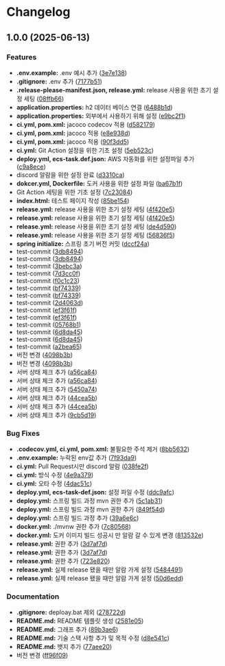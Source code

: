 # Changelog

## 1.0.0 (2025-06-13)


### Features

* **.env.example:** .env 예시 추가 ([3e7e138](https://github.com/JSL107/CI-CD-Practice/commit/3e7e138574e3e00122f2f96321a81d4a64bbb2d2))
* **.gitignore:** .env 추가 ([7177b51](https://github.com/JSL107/CI-CD-Practice/commit/7177b51bbb1a1fc5058c506a71ec6096cff9b58e))
* **.release-please-manifest.json, release.yml:** release 사용을 위한 초기 설정 세팅 ([08ffb66](https://github.com/JSL107/CI-CD-Practice/commit/08ffb6636491ffe7383f67d5d8bab92faea4e38e))
* **application.properties:** h2 데이터 베이스 연결 ([6488b1d](https://github.com/JSL107/CI-CD-Practice/commit/6488b1d9586eff51cab8acf061607a52b11cdb49))
* **application.properties:** 외부에서 사용하기 위해 설정 ([e9bc2f1](https://github.com/JSL107/CI-CD-Practice/commit/e9bc2f12bb4aa3b47efae398c159c22608cff3aa))
* **ci.yml, pom.xml:** jacoco codecov 적용 ([d582179](https://github.com/JSL107/CI-CD-Practice/commit/d58217963ccd9f7acf7580ca6749cb028cca3046))
* **ci.yml, pom.xml:** jacoco 적용 ([e8e938d](https://github.com/JSL107/CI-CD-Practice/commit/e8e938d9d16d23be4f96770f3c808d44cfc480c1))
* **ci.yml, pom.xml:** jacoco 적용 ([90f3dd5](https://github.com/JSL107/CI-CD-Practice/commit/90f3dd51eac48880e2880f4a92a9bd9a7a70a761))
* **ci.yml:** Git Action 설정을 위한 기초 설정 ([5eb523c](https://github.com/JSL107/CI-CD-Practice/commit/5eb523c5d153d9322b3358f7c1c983ad64e9ea0c))
* **deploy.yml, ecs-task.def.json:** AWS 자동화를 위한 설정파일 추가 ([c9a8ece](https://github.com/JSL107/CI-CD-Practice/commit/c9a8ecefe72ad627d95715412fe35b61e7c7da6a))
* discord 알람을 위한 설정 완료 ([d3310ca](https://github.com/JSL107/CI-CD-Practice/commit/d3310cab3d76019a76e8d6f3a0071cf2de1b77ab))
* **dokcer.yml, Dockerfile:** 도커 사용을 위한 설정 파일 ([ba67b1f](https://github.com/JSL107/CI-CD-Practice/commit/ba67b1f06aa3d0c09555bd41c4e4213b61f5c2b2))
* Git Action 세팅을 위한 기초 설정 ([7c23084](https://github.com/JSL107/CI-CD-Practice/commit/7c230843f95e00ef13438aa8ba25ceb7165d70f0))
* **index.html:** 테스트 페이지 작성 ([85be154](https://github.com/JSL107/CI-CD-Practice/commit/85be1546fa6d790897eb790701d3c8ec1f345fed))
* **release.yml:** release 사용을 위한 초기 설정 세팅 ([4f420e5](https://github.com/JSL107/CI-CD-Practice/commit/4f420e5838b1fb8ae9c18ccbfca893dbf1c856a3))
* **release.yml:** release 사용을 위한 초기 설정 세팅 ([4f420e5](https://github.com/JSL107/CI-CD-Practice/commit/4f420e5838b1fb8ae9c18ccbfca893dbf1c856a3))
* **release.yml:** release 사용을 위한 초기 설정 세팅 ([de4d590](https://github.com/JSL107/CI-CD-Practice/commit/de4d590b885eb3f2a04c496abfb7500c1f11e932))
* **release.yml:** release 사용을 위한 초기 설정 세팅 ([56836f5](https://github.com/JSL107/CI-CD-Practice/commit/56836f53c15820ce7d9b47be99642c377349c043))
* **spring initialize:** 스프링 초기 버전 커밋 ([dccf24a](https://github.com/JSL107/CI-CD-Practice/commit/dccf24ae6059ef5abf58ccb2654a78d86055440c))
* test-commit ([3db8494](https://github.com/JSL107/CI-CD-Practice/commit/3db849416e9843c88fbc2471a4ea03ad5f22f64a))
* test-commit ([3db8494](https://github.com/JSL107/CI-CD-Practice/commit/3db849416e9843c88fbc2471a4ea03ad5f22f64a))
* test-commit ([3bebc3a](https://github.com/JSL107/CI-CD-Practice/commit/3bebc3ad94164df20cd0ad1ed7f920ce3aad787f))
* test-commit ([7d3cc0f](https://github.com/JSL107/CI-CD-Practice/commit/7d3cc0fa2c1b61e72c667985e3e8f3859f5da9ff))
* test-commit ([f0c1c23](https://github.com/JSL107/CI-CD-Practice/commit/f0c1c23ea2ec9188a489e4fb113c11be8065e8d9))
* test-commit ([bf74339](https://github.com/JSL107/CI-CD-Practice/commit/bf74339770bf8315640205164de930048451a21f))
* test-commit ([bf74339](https://github.com/JSL107/CI-CD-Practice/commit/bf74339770bf8315640205164de930048451a21f))
* test-commit ([2d4063d](https://github.com/JSL107/CI-CD-Practice/commit/2d4063d89c1be43f5eaa4706c626a8444ea2f023))
* test-commit ([ef3f61f](https://github.com/JSL107/CI-CD-Practice/commit/ef3f61f91b1052770a46cd59df67deca4d4ee051))
* test-commit ([ef3f61f](https://github.com/JSL107/CI-CD-Practice/commit/ef3f61f91b1052770a46cd59df67deca4d4ee051))
* test-commit ([05768b1](https://github.com/JSL107/CI-CD-Practice/commit/05768b120de17f2213ce08380f386dc839fe7e5d))
* test-commit ([6d8da45](https://github.com/JSL107/CI-CD-Practice/commit/6d8da459fe6c1120357a9b3844c2df3984539721))
* test-commit ([6d8da45](https://github.com/JSL107/CI-CD-Practice/commit/6d8da459fe6c1120357a9b3844c2df3984539721))
* test-commit ([a2bea65](https://github.com/JSL107/CI-CD-Practice/commit/a2bea65770481dc87c8e575bf52da7288ee4219e))
* 버전 변경 ([4098b3b](https://github.com/JSL107/CI-CD-Practice/commit/4098b3b74ed9d67bdd05730acb79a2858c450a63))
* 버전 변경 ([4098b3b](https://github.com/JSL107/CI-CD-Practice/commit/4098b3b74ed9d67bdd05730acb79a2858c450a63))
* 서버 상태 체크 추가 ([a56ca84](https://github.com/JSL107/CI-CD-Practice/commit/a56ca84251eb741e8b289b1e5bf0f4063015f87c))
* 서버 상태 체크 추가 ([a56ca84](https://github.com/JSL107/CI-CD-Practice/commit/a56ca84251eb741e8b289b1e5bf0f4063015f87c))
* 서버 상태 체크 추가 ([5450a74](https://github.com/JSL107/CI-CD-Practice/commit/5450a7450bd1c0ccbf828b9b7f53eb69c19ddc1f))
* 서버 상태 체크 추가 ([44cea5b](https://github.com/JSL107/CI-CD-Practice/commit/44cea5b9b1933ef3bc2b3f49a49be39f999e2bfd))
* 서버 상태 체크 추가 ([44cea5b](https://github.com/JSL107/CI-CD-Practice/commit/44cea5b9b1933ef3bc2b3f49a49be39f999e2bfd))
* 서버 상태 체크 추가 ([9cb5d19](https://github.com/JSL107/CI-CD-Practice/commit/9cb5d19ffb99478293f70011913de94b1d4d295f))


### Bug Fixes

* **.codecov.yml, ci.yml, pom.xml:** 불필요한 주석 제거 ([8bb5632](https://github.com/JSL107/CI-CD-Practice/commit/8bb56327014a7d0e8576914241dc82415e9c9c87))
* **.env.example:** 누락된 env값 추가 ([7f93da9](https://github.com/JSL107/CI-CD-Practice/commit/7f93da955cc1722e51cf7d6490db152696b03d15))
* **ci.yml:** Pull Request시만 discord 알람 ([038fe2f](https://github.com/JSL107/CI-CD-Practice/commit/038fe2f06456d46519a4f84ee7c1762ff8c41a5f))
* **ci.yml:** 방식 수정 ([4e9a379](https://github.com/JSL107/CI-CD-Practice/commit/4e9a379d0a3f77f96b30e084f7974687f38b2151))
* **ci.yml:** 오타 수정 ([4dac51c](https://github.com/JSL107/CI-CD-Practice/commit/4dac51c1473bce09d444a0a2db85240e448461ff))
* **deploy.yml, ecs-task-def.json:** 설정 파일 수정 ([ddc9afc](https://github.com/JSL107/CI-CD-Practice/commit/ddc9afc720e3086682247099cde0858417f49d05))
* **deploy.yml:** 스프링 빌드 과정 mvn 권한 추가 ([5c1ab31](https://github.com/JSL107/CI-CD-Practice/commit/5c1ab318c45900014114ddf45071143302bbf666))
* **deploy.yml:** 스프링 빌드 과정 mvn 권한 추가 ([849f54d](https://github.com/JSL107/CI-CD-Practice/commit/849f54dd38c48b18f36cd1e54024398839608fbc))
* **deploy.yml:** 스프링 빌드 과정 추가 ([39a6e6c](https://github.com/JSL107/CI-CD-Practice/commit/39a6e6c71aa15a512a874e5a34ee17b91309ee00))
* **docker.yml:** ./mvnw 권한 추가 ([7c80568](https://github.com/JSL107/CI-CD-Practice/commit/7c805680e08ffb10c500aeec5cc0c95e13302b35))
* **docker.yml:** 도커 이미지 빌드 성공시 만 알람 갈 수 있게 변경 ([813532e](https://github.com/JSL107/CI-CD-Practice/commit/813532ef8a31315e868dbb223aedd272510b0e69))
* **release.yml:** 권한 추가 ([3d7af7d](https://github.com/JSL107/CI-CD-Practice/commit/3d7af7d2f3f0a5b58daabcb5c0ea6a2196790965))
* **release.yml:** 권한 추가 ([3d7af7d](https://github.com/JSL107/CI-CD-Practice/commit/3d7af7d2f3f0a5b58daabcb5c0ea6a2196790965))
* **release.yml:** 권한 추가 ([723e820](https://github.com/JSL107/CI-CD-Practice/commit/723e820e2500ee10142499b010f525c2a3f305bf))
* **release.yml:** 실제 release 됐을 때만 알람 가게 설정 ([5484491](https://github.com/JSL107/CI-CD-Practice/commit/5484491b3c2f441fda61baad7e01c01a97e9915f))
* **release.yml:** 실제 release 됐을 때만 알람 가게 설정 ([50d6edd](https://github.com/JSL107/CI-CD-Practice/commit/50d6edd2d5f091096e35a777958165264437cdbf))


### Documentation

* **.gitignore:** deploay.bat 제외 ([278722d](https://github.com/JSL107/CI-CD-Practice/commit/278722d346367e40e2e98fbcb680f5e18efbecbb))
* **README.md:** README 템플릿 생성 ([2581e05](https://github.com/JSL107/CI-CD-Practice/commit/2581e055d226bfc4b39211217ddca0224fd9aa34))
* **README.md:** 그래프 추가 ([89b3ae6](https://github.com/JSL107/CI-CD-Practice/commit/89b3ae6836fe93c8b5752053217cc8eb93c34523))
* **README.md:** 기술 스택 사항 추가 및 목적 수정 ([d8e541c](https://github.com/JSL107/CI-CD-Practice/commit/d8e541cab6deaaf3563f1c4dce3cccd3e0ff5716))
* **README.md:** 뱃지 추가 ([77aee20](https://github.com/JSL107/CI-CD-Practice/commit/77aee20df976683614e2f9b4fd1099c1fa5d16b2))
* 버전 변경 ([ff96f09](https://github.com/JSL107/CI-CD-Practice/commit/ff96f09caabe4e0f2e59f6c13b373c15633f5f27))

